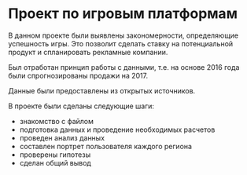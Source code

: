 # Проект по игровым платформам
В данном проекте были выявлены закономерности, определяющие успешность игры. Это позволит сделать ставку на потенциальной продукт и спланировать рекламные компании.

Был отработан принцип работы с данными, т.е. на основе 2016 года были спрогнозированы продажи на 2017.

Данные были предоставлены из открытых источников.
 
В проекте были сделаны следующие шаги:
- знакомство с файлом
- подготовка данных и проведение необходимых расчетов
- проведен анализ данных
- составлен портрет пользователя каждого региона 
- проверены гипотезы 
- сделан общий вывод
